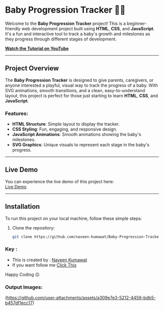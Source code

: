# Baby Progression Tracker 👶🎉

Welcome to the **Baby Progression Tracker** project! This is a beginner-friendly web development project built using **HTML**, **CSS**, and **JavaScript**. It's a fun and interactive tool to track a baby's growth and milestones as they progress through different stages of development.  

**[Watch the Tutorial on YouTube](https://youtu.be/OwKmPXtfugA?sub_confirmation=1)**

---

## Project Overview
The **Baby Progression Tracker** is designed to give parents, caregivers, or anyone interested a playful, visual way to track the progress of a baby. With SVG animations, smooth transitions, and a clean, easy-to-understand layout, this project is perfect for those just starting to learn **HTML**, **CSS**, and **JavaScript**.

### Features:
- **HTML Structure**: Simple layout to display the tracker.
- **CSS Styling**: Fun, engaging, and responsive design.
- **JavaScript Animations**: Smooth animations showing the baby's milestones.
- **SVG Graphics**: Unique visuals to represent each stage in the baby's progress.

---

## Live Demo
You can experience the live demo of this project here:  
[Live Demo](https://naveen-kumawat.github.io/Baby-Progression-Tracker/)

---

## Installation

To run this project on your local machine, follow these simple steps:

1. Clone the repository:
   ```bash
   git clone https://github.com/naveen-kumawat/Baby-Progression-Tracker.git


### Key :
- This is created by : [Naveen Kumawat](https://www.linkedin.com/in/naveenkwt/)
- If you want follow me [Click This](https://github.com/naveen-kumawat)
  

Happy Coding 😉

### Output Images:
(https://github.com/user-attachments/assets/a309e7e3-5212-4459-bdb5-b457df1ecc17)
